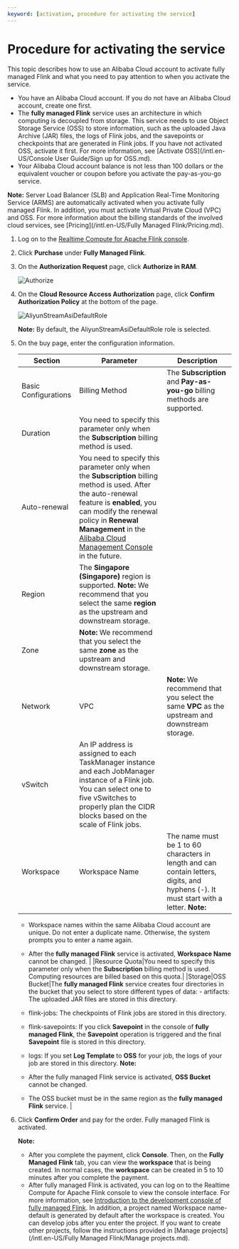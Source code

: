 ```yaml
---
keyword: [activation, procedure for activating the service]
---
```


# Procedure for activating the service

This topic describes how to use an Alibaba Cloud account to activate fully managed Flink and what you need to pay attention to when you activate the service.

-   You have an Alibaba Cloud account. If you do not have an Alibaba Cloud account, create one first.
-   The **fully managed Flink** service uses an architecture in which computing is decoupled from storage. This service needs to use Object Storage Service \(OSS\) to store information, such as the uploaded Java Archive \(JAR\) files, the logs of Flink jobs, and the savepoints or checkpoints that are generated in Flink jobs. If you have not activated OSS, activate it first. For more information, see [Activate OSS](/intl.en-US/Console User Guide/Sign up for OSS.md).
-   Your Alibaba Cloud account balance is not less than 100 dollars or the equivalent voucher or coupon before you activate the pay-as-you-go service.

**Note:** Server Load Balancer \(SLB\) and Application Real-Time Monitoring Service \(ARMS\) are automatically activated when you activate fully managed Flink. In addition, you must activate Virtual Private Cloud \(VPC\) and OSS. For more information about the billing standards of the involved cloud services, see [Pricing](/intl.en-US/Fully Managed Flink/Pricing.md).

1.  Log on to the [Realtime Compute for Apache Flink console](https://realtime-compute.console.aliyun.com/console/cell?spm=a2c4g.11186623.2.16.1a8023a9J8TiPV).

2.  Click **Purchase** under **Fully Managed Flink**.

3.  On the **Authorization Request** page, click **Authorize in RAM**.

    ![Authorize](https://static-aliyun-doc.oss-accelerate.aliyuncs.com/assets/img/en-US/8098574161/p110414.png)

4.  On the **Cloud Resource Access Authorization** page, click **Confirm Authorization Policy** at the bottom of the page.

    ![AliyunStreamAsiDefaultRole](https://static-aliyun-doc.oss-accelerate.aliyuncs.com/assets/img/en-US/8098574161/p110415.png)

    **Note:** By default, the AliyunStreamAsiDefaultRole role is selected.

5.  On the buy page, enter the configuration information.

    |Section|Parameter|Description|
    |-------|---------|-----------|
    |Basic Configurations|Billing Method|The **Subscription** and **Pay-as-you-go** billing methods are supported.|
    |Duration|You need to specify this parameter only when the **Subscription** billing method is used.|
    |Auto-renewal|You need to specify this parameter only when the **Subscription** billing method is used. After the auto-renewal feature is **enabled**, you can modify the renewal policy in **Renewal Management** in the [Alibaba Cloud Management Console](https://home.console.aliyun.com) in the future.|
    |Region|The **Singapore \(Singapore\)** region is supported. **Note:** We recommend that you select the same **region** as the upstream and downstream storage. |
    |Zone|**Note:** We recommend that you select the same **zone** as the upstream and downstream storage. |
    |Network|VPC|**Note:** We recommend that you select the same **VPC** as the upstream and downstream storage. |
    |vSwitch|An IP address is assigned to each TaskManager instance and each JobManager instance of a Flink job. You can select one to five vSwitches to properly plan the CIDR blocks based on the scale of Flink jobs.|
    |Workspace|Workspace Name|The name must be 1 to 60 characters in length and can contain letters, digits, and hyphens \(-\). It must start with a letter. **Note:**

    -   Workspace names within the same Alibaba Cloud account are unique. Do not enter a duplicate name. Otherwise, the system prompts you to enter a name again.
    -   After the **fully managed Flink** service is activated, **Workspace Name** cannot be changed. |
    |Resource Quota|You need to specify this parameter only when the **Subscription** billing method is used. Computing resources are billed based on this quota.|
    |Storage|OSS Bucket|The **fully managed Flink** service creates four directories in the bucket that you select to store different types of data:    -   artifacts: The uploaded JAR files are stored in this directory.
    -   flink-jobs: The checkpoints of Flink jobs are stored in this directory.
    -   flink-savepoints: If you click **Savepoint** in the console of **fully managed Flink**, the **Savepoint** operation is triggered and the final **Savepoint** file is stored in this directory.
    -   logs: If you set **Log Template** to **OSS** for your job, the logs of your job are stored in this directory.
**Note:**

    -   After the fully managed Flink service is activated, **OSS Bucket** cannot be changed.
    -   The OSS bucket must be in the same region as the **fully managed Flink** service. |

6.  Click **Confirm Order** and pay for the order. Fully managed Flink is activated.

    **Note:**

    -   After you complete the payment, click **Console**. Then, on the **Fully Managed Flink** tab, you can view the **workspace** that is being created. In normal cases, the **workspace** can be created in 5 to 10 minutes after you complete the payment.
    -   After fully managed Flink is activated, you can log on to the Realtime Compute for Apache Flink console to view the console interface. For more information, see [Introduction to the development console of fully managed Flink](). In addition, a project named Workspace name-default is generated by default after the workspace is created. You can develop jobs after you enter the project. If you want to create other projects, follow the instructions provided in [Manage projects](/intl.en-US/Fully Managed Flink/Manage projects.md).


